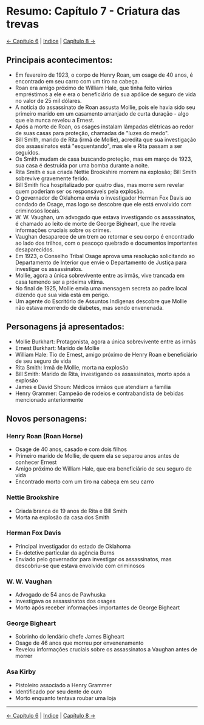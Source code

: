 # Resumo: Capítulo 7 - Criatura das trevas

[← Capítulo 6](assassinos_da_lua_das_flores_chapter_06_resumo.md) | [Indice](README.md) | [Capítulo 8 →](assassinos_da_lua_das_flores_chapter_08_resumo.md)

## Principais acontecimentos:
- Em fevereiro de 1923, o corpo de Henry Roan, um osage de 40 anos, é encontrado em seu carro com um tiro na cabeça.
- Roan era amigo próximo de William Hale, que tinha feito vários empréstimos a ele e era o beneficiário de sua apólice de seguro de vida no valor de 25 mil dólares.
- A notícia do assassinato de Roan assusta Mollie, pois ele havia sido seu primeiro marido em um casamento arranjado de curta duração - algo que ela nunca revelou a Ernest.
- Após a morte de Roan, os osages instalam lâmpadas elétricas ao redor de suas casas para proteção, chamadas de "luzes do medo".
- Bill Smith, marido de Rita (irmã de Mollie), acredita que sua investigação dos assassinatos está "esquentando", mas ele e Rita passam a ser seguidos.
- Os Smith mudam de casa buscando proteção, mas em março de 1923, sua casa é destruída por uma bomba durante a noite.
- Rita Smith e sua criada Nettie Brookshire morrem na explosão; Bill Smith sobrevive gravemente ferido.
- Bill Smith fica hospitalizado por quatro dias, mas morre sem revelar quem poderiam ser os responsáveis pela explosão.
- O governador de Oklahoma envia o investigador Herman Fox Davis ao condado de Osage, mas logo se descobre que ele está envolvido com criminosos locais.
- W. W. Vaughan, um advogado que estava investigando os assassinatos, é chamado ao leito de morte de George Bigheart, que lhe revela informações cruciais sobre os crimes.
- Vaughan desaparece de um trem ao retornar e seu corpo é encontrado ao lado dos trilhos, com o pescoço quebrado e documentos importantes desaparecidos.
- Em 1923, o Conselho Tribal Osage aprova uma resolução solicitando ao Departamento de Interior que envie o Departamento de Justiça para investigar os assassinatos.
- Mollie, agora a única sobrevivente entre as irmãs, vive trancada em casa temendo ser a próxima vítima.
- No final de 1925, Mollie envia uma mensagem secreta ao padre local dizendo que sua vida está em perigo.
- Um agente do Escritório de Assuntos Indígenas descobre que Mollie não estava morrendo de diabetes, mas sendo envenenada.

## Personagens já apresentados:
- Mollie Burkhart: Protagonista, agora a única sobrevivente entre as irmãs
- Ernest Burkhart: Marido de Mollie
- William Hale: Tio de Ernest, amigo próximo de Henry Roan e beneficiário de seu seguro de vida
- Rita Smith: Irmã de Mollie, morta na explosão
- Bill Smith: Marido de Rita, investigando os assassinatos, morto após a explosão
- James e David Shoun: Médicos irmãos que atendiam a família
- Henry Grammer: Campeão de rodeios e contrabandista de bebidas mencionado anteriormente

## Novos personagens:

### Henry Roan (Roan Horse)
- Osage de 40 anos, casado e com dois filhos
- Primeiro marido de Mollie, de quem ela se separou anos antes de conhecer Ernest
- Amigo próximo de William Hale, que era beneficiário de seu seguro de vida
- Encontrado morto com um tiro na cabeça em seu carro

### Nettie Brookshire
- Criada branca de 19 anos de Rita e Bill Smith
- Morta na explosão da casa dos Smith

### Herman Fox Davis
- Principal investigador do estado de Oklahoma
- Ex-detetive particular da agência Burns
- Enviado pelo governador para investigar os assassinatos, mas descobriu-se que estava envolvido com criminosos

### W. W. Vaughan
- Advogado de 54 anos de Pawhuska
- Investigava os assassinatos dos osages
- Morto após receber informações importantes de George Bigheart

### George Bigheart
- Sobrinho do lendário chefe James Bigheart
- Osage de 46 anos que morreu por envenenamento
- Revelou informações cruciais sobre os assassinatos a Vaughan antes de morrer

### Asa Kirby
- Pistoleiro associado a Henry Grammer
- Identificado por seu dente de ouro
- Morto enquanto tentava roubar uma loja 
---
[← Capítulo 6](assassinos_da_lua_das_flores_chapter_06_resumo.md) | [Indice](README.md) | [Capítulo 8 →](assassinos_da_lua_das_flores_chapter_08_resumo.md)